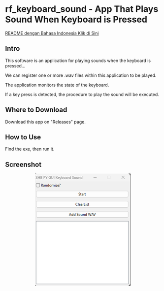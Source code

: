 # rf_keyboard_sound - App That Plays Sound When Keyboard is Pressed

[README dengan Bahasa Indonesia Klik di Sini](https://github.com/rakifsul/rf_keyboard_sound/blob/main/README_id.md)

## Intro

This software is an application for playing sounds when the keyboard is pressed...

We can register one or more .wav files within this application to be played.

The application monitors the state of the keyboard.

If a key press is detected, the procedure to play the sound will be executed.

## Where to Download

Download this app on "Releases" page.

## How to Use

Find the exe, then run it.

## Screenshot

<p align="center">
	<img src="./.md_asset/ss-1.png" />
</p>